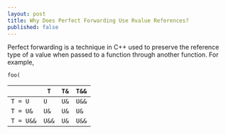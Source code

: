 ```yaml
---
layout: post
title: Why Does Perfect Forwarding Use Rvalue References?
published: false
---
```


Perfect forwarding is a technique in C++ used to preserve the reference type of a value when passed to a function through another function. For example,

```
foo(
```

||`T`|`T&`|`T&&`|
|---|---|---|---|
|`T = U`|`U`|`U&`|`U&&`|
|`T = U&`|`U&`|`U&`|`U&`|
|`T = U&&`|`U&&`|`U&`|`U&&`|
